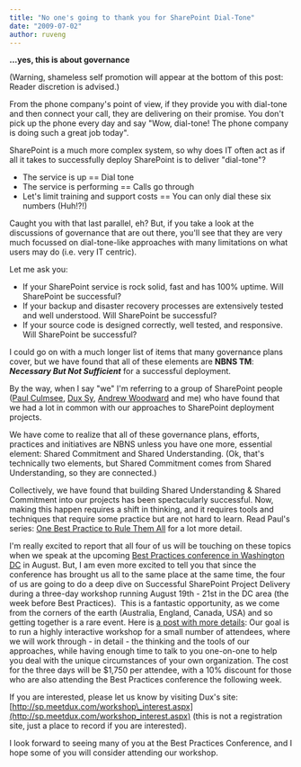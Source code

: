 ```yaml
---
title: "No one's going to thank you for SharePoint Dial-Tone"
date: "2009-07-02"
author: ruveng
---
```


**...yes, this is about governance**

(Warning, shameless self promotion will appear at the bottom of this post: Reader discretion is advised.)

From the phone company's point of view, if they provide you with dial-tone and then connect your call, they are delivering on their promise. You don't pick up the phone every day and say "Wow, dial-tone! The phone company is doing such a great job today".

SharePoint is a much more complex system, so why does IT often act as if all it takes to successfully deploy SharePoint is to deliver "dial-tone"?

- The service is up == Dial tone
- The service is performing == Calls go through
- Let's limit training and support costs == You can only dial these six numbers (Huh!?!)

Caught you with that last parallel, eh? But, if you take a look at the discussions of governance that are out there, you'll see that they are very much focussed on dial-tone-like approaches with many limitations on what users may do (i.e. very IT centric).

Let me ask you:

- If your SharePoint service is rock solid, fast and has 100% uptime. Will SharePoint be successful?
- If your backup and disaster recovery processes are extensively tested and well understood. Will SharePoint be successful?
- If your source code is designed correctly, well tested, and responsive. Will SharePoint be successful?

I could go on with a much longer list of items that many governance plans cover, but we have found that all of these elements are **NBNS TM**: **_Necessary But Not Sufficient_** for a successful deployment.

By the way, when I say "we" I'm referring to a group of SharePoint people ([Paul Culmsee](http://www.cleverworkarounds.com/ "Paul's blog"), [Dux Sy](http://sp.meetdux.com/meet-dux.aspx "Dux's blog"), [Andrew Woodward](http://www.21apps.com/ "Andrew's Site") and me) who have found that we had a lot in common with our approaches to SharePoint deployment projects.

We have come to realize that all of these governance plans, efforts, practices and initiatives are NBNS unless you have one more, essential element: Shared Commitment and Shared Understanding. (Ok, that's technically two elements, but Shared Commitment comes from Shared Understanding, so they are connected.)

Collectively, we have found that building Shared Understanding & Shared Commitment into our projects has been spectacularly successful. Now, making this happen requires a shift in thinking, and it requires tools and techniques that require some practice but are not hard to learn. Read Paul's series: [One Best Practice to Rule Them All](http://www.cleverworkarounds.com/2009/02/12/the-one-best-practice-to-rule-them-all-part-1/) for a lot more detail.

I'm really excited to report that all four of us will be touching on these topics when we speak at the upcoming [Best Practices conference in Washington DC](http://www.bestpracticesconference.com/ "Best Practices Conference") in August. But, I am even more excited to tell you that since the conference has brought us all to the same place at the same time, the four of us are going to do a deep dive on Successful SharePoint Project Delivery during a three-day workshop running August 19th - 21st in the DC area (the week before Best Practices).  This is a fantastic opportunity, as we come from the corners of the earth (Australia, England, Canada, USA) and so getting together is a rare event. Here is [a post with more details](http://www.cleverworkarounds.com/2009/06/23/who-wants-to-spend-3-days-with-me-and-the-gang/ "More details from Paul's blog"): Our goal is to run a highly interactive workshop for a small number of attendees, where we will work through - in detail - the thinking and the tools of our approaches, while having enough time to talk to you one-on-one to help you deal with the unique circumstances of your own organization. The cost for the three days will be $1,750 per attendee, with a 10% discount for those who are also attending the Best Practices conference the following week.

If you are interested, please let us know by visiting Dux's site: [http://sp.meetdux.com/workshop\_interest.aspx](http://sp.meetdux.com/workshop_interest.aspx) (this is not a registration site, just a place to record if you are interested).

I look forward to seeing many of you at the Best Practices Conference, and I hope some of you will consider attending our workshop.
